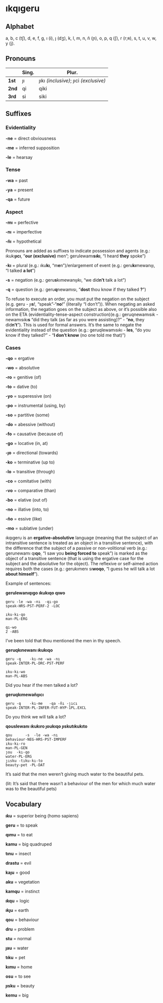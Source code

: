 # ıkqıgeru

## Alphabet

a, b, c (tʃ), d, e, f, g, ı (i), ȷ (dʒ), k, l, m, n, ñ (ɲ), o, p, q (ʃ), r (r;ʀ), s, t, u, v, w, y (j).

## Pronouns
||Sing.|Plur.
|-|-|-
|**1st**|ȷı|ȷıkı *(inclusive)*; ȷıci *(exclusive)*
|**2nd**|qi|qiki
|**3rd**|si|siki

## Suffixes

### Evidentiality

**-ne** = direct obviousness

**-me** = inferred supposition

**-le** = hearsay

### Tense

**-wa** = past

**-ya** = present

**-qa** = future

### Aspect

**-mı** = perfective

**-nı** = imperfective

**-ñı** = hypothetical

Pronouns are added as suffixes to indicate possession and agents (e.g.: ıkukı**ȷıcı**, “**our (exclusive)** men”; gerulewamı**sıkı**, “I heard **they** spoke”)

**-kı** = plural (e.g.: ıku**kı**, “m**e**n”)/enlargement of event (e.g.: geru**kı**mewanıȷı, “I talked **a lot**”)


**-s** = negation (e.g.: geru**s**kımewanıȷıkı, “we did**n’t** talk a lot”)


**-q** = question (e.g.: geru**q**newamısı, “**dost** thou know if they talked **?**”)

To refuse to execute an order, you must put the negation on the subject (e.g. geru - ȷı**s**!, “speak”-“**no**!” (literally “I don’t”)). When negating an asked information, the negation goes on the subject as above, or it’s possible also on the ETA (evidentiality-tense-aspect construction)(e.g.: geruqnewamısık - newamısıkı**s** “did they talk (as far as you were assisting)?” - “**no**, they did**n’t**”). This is used for formal answers. 
It’s the same to negate the evidentiality instead of the question (e.g.: geruqlewamısıkı - **les**, “do you know if they talked?” - “**I don’t know** (no one told me that)”)

### Cases

**-qo** = ergative

**-wo** = absolutive

**-ro** = genitive (of)

**-to** = dative (to)

**-yo** = superessive (on)

**-po** = instrumental (using, by)

**-so** = partitive (some)

**-do** = abessive (without)

**-fo** = causative (because of)

**-go** = locative (in, at)

**-ȷo** = directional (towards)

**-ko** = terminative (up to)

**-lo** = transitive (through)

**-co** = comitative (with)

**-vo** = comparative (than)

**-bo** = elative (out of)

**-no** = illative (into, to)

**-ño** = essive (like)

**-mo** = sublative (under)

ıkqıgeru is an **ergative-absolutive** language (meaning that the subject of an intransitive sentence is treated as an object in a transitive sentence), with the difference that the subject of a passive or non-volitional verb (e.g.: gerunewamı qı**qo**, “I saw you **being forced to** speak”) is marked as the object of a transitive sentence (that is using the ergative case for the subject and the absolutive for the object). The reflexive or self-aimed action requires both the cases (e.g.: gerukımenı sı**woqo**, “I guess he will talk a lot **about himself**”).

Example of sentences:

**gerulewanıqıgo ıkukıqo qıwo**

```
geru -le -wa -nı  -qı-go
speak-HRS-PST-PERF-2 -LOC

ıku-kı-qo
man-PL-ERG

qı-wo
2 -ABS
```

I’ve been told that thou mentioned the men in thy speech.

**geruqkınewanı ıkukıqo**

```
geru -q    -kı-ne -wa -nı
speak-INTER-PL-DRC-PST-PERF

ıku-kı-wo
man-PL-ABS
```

Did you hear if the men talked a lot?

**geruqkımewañıȷıcı**
```
geru -q    -kı-me   -qa -ñı -ȷıcı
speak-INTER-PL-INFER-FUT-HYP-1PL.EXCL
```

Do you think we will talk a lot?

**qouslewanı ıkukıro ȷoukıqo ȷıskutıkukıto**

```
qou      -s  -le -wa -nı
behaviour-NEG-HRS-PST-IMPERF
ıku-kı-ro
man-PL-GEN
ȷou  -kı-qo
water-PL-ERG
ȷısku -tıku-kı-to
beauty-pet -PL-DAT
```

It’s said that the men weren’t giving much water to the beautiful pets.

(lit: It’s said that there wasn’t a behaviour of the men for which much water was to the beautiful pets)

## Vocabulary

**ıku** = superior being (homo sapiens)

**geru** = to speak

**qımu** = to eat

**kamu** = big quadruped

**tınu** = insect

**drastu** = evil

**kaȷu** = good

**aku** = vegetation

**kamqu** = instinct

**ıkqu** = logic

**ıkȷu** = earth

**qou** = behaviour

**dru** = problem

**stu** = normal

**ȷau** = water

**tıku** = pet

**kımu** = home

**osu** = to see

**ȷısku** = beauty

**kemu** = big
